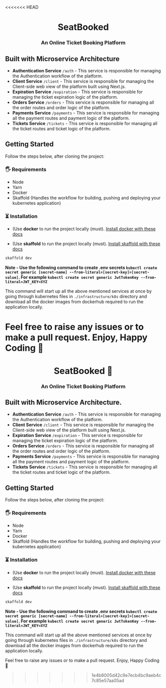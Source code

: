 <<<<<<< HEAD
<h1 align="center">SeatBooked</h1>
<h3 align="center">An Online Ticket Booking Platform</h3>

## Built with Microservice Architecture

- **Authentication Service** `/auth` - This service is responsible for managing the Authentication workflow of the platform.
- **Client Service** `/client` - This service is responsible for managing the Client-side web view of the platform built using Next.js.
- **Expiration Service** `/expiration` - This service is responsible for managing the ticket expiration logic of the platform.
- **Orders Service** `/orders` - This service is responsible for managing all the order routes and order logic of the platform.
- **Payments Service** `/payments` - This service is responsible for managing all the payment routes and payment logic of the platform.
- **Tickets Service** `/tickets` - This service is responsible for managing all the ticket routes and ticket logic of the platform.

## Getting Started

Follow the steps below, after cloning the project:

### 🖐 Requirements

- Node
- Yarn
- Docker
- Skaffold (Handles the workflow for building, pushing and deploying your kubernetes application)

### ⏳ Installation

- (Use **docker** to run the project locally (must). [Install docker with these docs](https://docs.docker.com/engine/install/)

- (Use **skaffold** to run the project locally (must). [Install skaffold with these docs](https://skaffold.dev/docs/install/)

```bash
skaffold dev
```

**Note - Use the following command to create .env secrets `kubectl create secret generic [secret-name] --from-literal=[secret-key]=[secret-value]`. For example `kubectl create secret generic JwtTokenKey --from-literal=JWT_KEY=XYZ`**

This command will start up all the above mentioned services at once by going through kubernetes files in `./infrastructure/k8s` directory and download all the docker images from dockerhub required to run the application locally.

Feel free to raise any issues or to make a pull request.
Enjoy, Happy Coding 🎉
=======
<h1 align="center">SeatBooked 💺</h1>
<h3 align="center">An Online Ticket Booking Platform</h3>

## Built with Microservice Architecture.

- **Authentication Service** `/auth` - This service is responsible for managing the Authentication workflow of the platform.
- **Client Service** `/client` - This service is responsible for managing the Client-side web view of the platform built using Next.js.
- **Expiration Service** `/expiration` - This service is responsible for managing the ticket expiration logic of the platform.
- **Orders Service** `/orders` - This service is responsible for managing all the order routes and order logic of the platform.
- **Payments Service** `/payments` - This service is responsible for managing all the payment routes and payment logic of the platform.
- **Tickets Service** `/tickets` - This service is responsible for managing all the ticket routes and ticket logic of the platform.

## Getting Started

Follow the steps below, after cloning the project:

### 🖐 Requirements

- Node
- Yarn
- Docker
- Skaffold (Handles the workflow for building, pushing and deploying your kubernetes application)

### ⏳ Installation

- (Use **docker** to run the project locally (must). [Install docker with these docs](https://docs.docker.com/engine/install/)

- (Use **skaffold** to run the project locally (must). [Install skaffold with these docs](https://skaffold.dev/docs/install/)

```bash
skaffold dev
```

**Note - Use the following command to create .env secrets `kubectl create secret generic [secret-name] --from-literal=[secret-key]=[secret-value]`. For example `kubectl create secret generic JwtTokenKey --from-literal=JWT_KEY=XYZ`**

This command will start up all the above mentioned services at once by going through kubernetes files in `./infrastructure/k8s` directory and download all the docker images from dockerhub required to run the application locally.

Feel free to raise any issues or to make a pull request.
Enjoy, Happy Coding 🎉
>>>>>>> 1e4b8005d42c9e7ecb4bc9aeb4c7c85e57aa05ad
